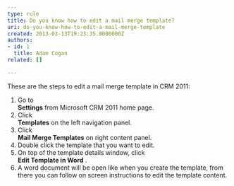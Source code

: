 ```yaml
---
type: rule
title: Do you know how to edit a mail merge template?
uri: do-you-know-how-to-edit-a-mail-merge-template
created: 2013-03-13T19:23:35.0000000Z
authors:
- id: 1
  title: Adam Cogan
related: []

---
```


These are the steps to edit a mail merge template in CRM 2011:
 
1. Go to <br>       **Settings** from Microsoft CRM 2011 home page.
2. Click <br>       **Templates** on the left navigation panel.
3. Click <br>       **Mail Merge Templates** on right content panel.
4. Double click the template that you want to edit.
5. On top of the template details window, click <br>       **Edit Template in Word** .
6. A word document will be open like when you create the template, from there you can follow on screen instructions to edit the template content.
